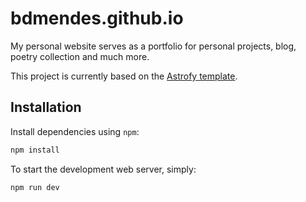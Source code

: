 # bdmendes.github.io

My personal website serves as a portfolio for personal projects, blog, poetry collection and much more.

This project is currently based on the [Astrofy template](https://github.com/manuelernestog/astrofy).

## Installation

Install dependencies using `npm`:

```bash
npm install
```

To start the development web server, simply:

```bash
npm run dev
```
